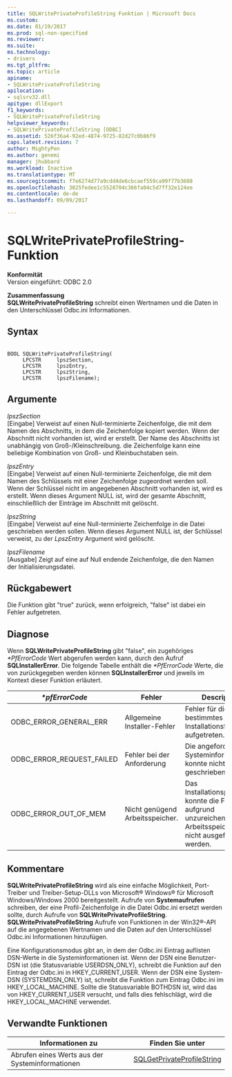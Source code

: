 ```yaml
---
title: SQLWritePrivateProfileString Funktion | Microsoft Docs
ms.custom: 
ms.date: 01/19/2017
ms.prod: sql-non-specified
ms.reviewer: 
ms.suite: 
ms.technology:
- drivers
ms.tgt_pltfrm: 
ms.topic: article
apiname:
- SQLWritePrivateProfileString
apilocation:
- sqlsrv32.dll
apitype: dllExport
f1_keywords:
- SQLWritePrivateProfileString
helpviewer_keywords:
- SQLWritePrivateProfileString [ODBC]
ms.assetid: 526f36a4-92ed-4874-9725-82d27c0b86f9
caps.latest.revision: 7
author: MightyPen
ms.author: genemi
manager: jhubbard
ms.workload: Inactive
ms.translationtype: MT
ms.sourcegitcommit: f7e6274d77a9cdd4de6cbcaef559ca99f77b3608
ms.openlocfilehash: 3025fedee1c5528704c366fa04c5d7ff32e124ee
ms.contentlocale: de-de
ms.lasthandoff: 09/09/2017

---
```

# <a name="sqlwriteprivateprofilestring-function"></a>SQLWritePrivateProfileString-Funktion
**Konformität**  
 Version eingeführt: ODBC 2.0  
  
 **Zusammenfassung**  
 **SQLWritePrivateProfileString** schreibt einen Wertnamen und die Daten in den Unterschlüssel Odbc.ini Informationen.  
  
## <a name="syntax"></a>Syntax  
  
```  
  
BOOL SQLWritePrivateProfileString(  
     LPCSTR     lpszSection,  
     LPCSTR     lpszEntry,  
     LPCSTR     lpszString,  
     LPCSTR     lpszFilename);  
```  
  
## <a name="arguments"></a>Argumente  
 *lpszSection*  
 [Eingabe] Verweist auf einen Null-terminierte Zeichenfolge, die mit dem Namen des Abschnitts, in dem die Zeichenfolge kopiert werden. Wenn der Abschnitt nicht vorhanden ist, wird er erstellt. Der Name des Abschnitts ist unabhängig von Groß-/Kleinschreibung. die Zeichenfolge kann eine beliebige Kombination von Groß- und Kleinbuchstaben sein.  
  
 *lpszEntry*  
 [Eingabe] Verweist auf einen Null-terminierte Zeichenfolge, die mit dem Namen des Schlüssels mit einer Zeichenfolge zugeordnet werden soll. Wenn der Schlüssel nicht im angegebenen Abschnitt vorhanden ist, wird es erstellt. Wenn dieses Argument NULL ist, wird der gesamte Abschnitt, einschließlich der Einträge im Abschnitt mit gelöscht.  
  
 *lpszString*  
 [Eingabe] Verweist auf eine Null-terminierte Zeichenfolge in die Datei geschrieben werden sollen. Wenn dieses Argument NULL ist, der Schlüssel verweist, zu der *LpszEntry* Argument wird gelöscht.  
  
 *lpszFilename*  
 [Ausgabe] Zeigt auf eine auf Null endende Zeichenfolge, die den Namen der Initialisierungsdatei.  
  
## <a name="returns"></a>Rückgabewert  
 Die Funktion gibt "true" zurück, wenn erfolgreich, "false" ist dabei ein Fehler aufgetreten.  
  
## <a name="diagnostics"></a>Diagnose  
 Wenn **SQLWritePrivateProfileString** gibt "false", ein zugehöriges  *\*PfErrorCode* Wert abgerufen werden kann, durch den Aufruf **SQLInstallerError**. Die folgende Tabelle enthält die  *\*PfErrorCode* Werte, die von zurückgegeben werden können **SQLInstallerError** und jeweils im Kontext dieser Funktion erläutert.  
  
|*\*pfErrorCode*|Fehler|Description|  
|---------------------|-----------|-----------------|  
|ODBC_ERROR_GENERAL_ERR|Allgemeine Installer-Fehler|Fehler für die kein bestimmtes Installationsfehler aufgetreten.|  
|ODBC_ERROR_REQUEST_FAILED|Fehler bei der Anforderung|Die angeforderte Systeminformationen konnte nicht geschrieben werden.|  
|ODBC_ERROR_OUT_OF_MEM|Nicht genügend Arbeitsspeicher.|Das Installationsprogramm konnte die Funktion aufgrund unzureichenden Arbeitsspeichers nicht ausgeführt werden.|  
  
## <a name="comments"></a>Kommentare  
 **SQLWritePrivateProfileString** wird als eine einfache Möglichkeit, Port-Treiber und Treiber-Setup-DLLs von Microsoft® Windows® für Microsoft Windows/Windows 2000 bereitgestellt. Aufrufe von **Systemaufrufen** schreiben, der eine Profil-Zeichenfolge in die Datei Odbc.ini ersetzt werden sollte, durch Aufrufe von **SQLWritePrivateProfileString**. **SQLWritePrivateProfileString** Aufrufe von Funktionen in der Win32®-API auf die angegebenen Wertnamen und die Daten auf den Unterschlüssel Odbc.ini Informationen hinzufügen.  
  
 Eine Konfigurationsmodus gibt an, in dem der Odbc.ini Eintrag auflisten DSN-Werte in die Systeminformationen ist. Wenn der DSN eine Benutzer-DSN ist (die Statusvariable USERDSN_ONLY), schreibt die Funktion auf den Eintrag der Odbc.ini in HKEY_CURRENT_USER. Wenn der DSN eine System-DSN (SYSTEMDSN_ONLY) ist, schreibt die Funktion zum Eintrag Odbc.ini im HKEY_LOCAL_MACHINE. Sollte die Statusvariable BOTHDSN ist, wird das von HKEY_CURRENT_USER versucht, und falls dies fehlschlägt, wird die HKEY_LOCAL_MACHINE verwendet.  
  
## <a name="related-functions"></a>Verwandte Funktionen  
  
|Informationen zu|Finden Sie unter|  
|---------------------------|---------|  
|Abrufen eines Werts aus der Systeminformationen|[SQLGetPrivateProfileString](../../../odbc/reference/syntax/sqlgetprivateprofilestring-function.md)|

